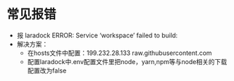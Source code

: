 # 常见报错

- 报 laradock ERROR: Service ‘workspace’ failed to build:
- 解决方案：
  - 在hosts文件中配置：199.232.28.133 raw.githubusercontent.com
  - 配置laradock中.env配置文件里把node，yarn,npm等与node相关的下载配置改为false